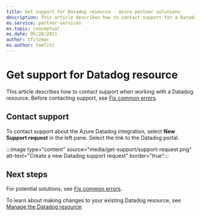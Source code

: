 ```yaml
---
title: Get support for Datadog resource - Azure partner solutions
description: This article describes how to contact support for a Datadog resource.
ms.service: partner-services
ms.topic: conceptual
ms.date: 05/28/2021
author: tfitzmac
ms.author: tomfitz
---
```


# Get support for Datadog resource

This article describes how to contact support when working with a Datadog resource. Before contacting support, see [Fix common errors](troubleshoot.md).

## Contact support

To contact support about the Azure Datadog integration, select **New Support request** in the left pane. Select the link to the Datadog portal.

:::image type="content" source="media/get-support/support-request.png" alt-text="Create a new Datadog support request" border="true":::

## Next steps

For potential solutions, see [Fix common errors](troubleshoot.md).

To learn about making changes to your existing Datadog resource, see [Manage the Datadog resource](manage.md).